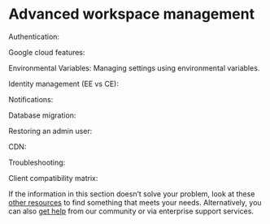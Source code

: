 # Advanced workspace management

Authentication:

Google cloud features:

Environmental Variables: Managing settings using environmental variables.

Identity management (EE vs CE):

Notifications:

Database migration:

Restoring an admin user:

CDN:

Troubleshooting:

Client compatibility matrix:

If the information in this section doesn’t solve your problem, look at these [other resources](../../use-rocket.chat/workspace-administration/) to find something that meets your needs. Alternatively, you can also [get help](../../resources/get-support/) from our community or via enterprise support services.
